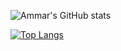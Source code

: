 ![Ammar's GitHub stats](https://githubstats.ismiammar.com/api?username=amrud&count_private=true&show_icons=true&theme=onedark) 

[![Top Langs](https://githubstats.ismiammar.com/api/top-langs/?username=amrud)](https://github.com/amrud/github-readme-stats)

